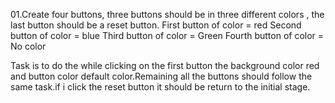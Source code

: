 01.Create four buttons, three buttons should be in three different colors , the last button should be a reset button.
First button of color = red
Second button of color = blue
Third button of color = Green
Fourth button of color = No color 

Task is to do the while clicking on the first button the background color red and button color default color.Remaining
all the buttons should follow the same task.if i click the reset button it should be return to the initial stage.
